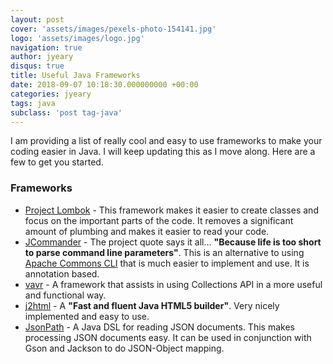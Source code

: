 ```yaml
---
layout: post
cover: 'assets/images/pexels-photo-154141.jpg'
logo: 'assets/images/logo.jpg'
navigation: true
author: jyeary
disqus: true
title: Useful Java Frameworks
date: 2018-09-07 10:18:30.000000000 +00:00
categories: jyeary
tags: java
subclass: 'post tag-java'
---
```

I am providing a list of really cool and easy to use frameworks to make your coding easier in Java. I will keep updating this as I move along. Here are a few to get you started.

### Frameworks

* [Project Lombok](https://projectlombok.org/) - This framework makes it easier to create classes and focus on the important parts of the code. It removes a significant amount of plumbing and makes it easier to read your code.
* [JCommander](http://jcommander.org/) - The project quote says it all... **"Because life is too short to parse command line parameters"**. This is an alternative to using [Apache Commons CLI](https://commons.apache.org/proper/commons-cli/) that is much easier to implement and use. It is annotation based.
* [vavr](http://www.vavr.io/) - A framework that assists in using Collections API in a more useful and functional way.
* [j2html](https://j2html.com/) - A **"Fast and fluent Java HTML5 builder"**. Very nicely implemented and easy to use.
* [JsonPath](https://github.com/json-path/JsonPath) - A Java DSL for reading JSON documents. This makes processing JSON documents easy. It can be used in conjunction with Gson and Jackson to do JSON-Object mapping.

 